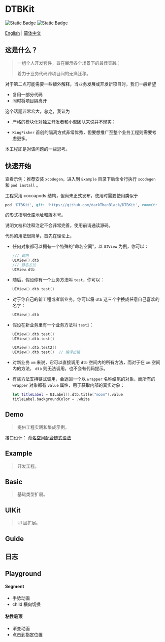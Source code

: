 # DTBKit


 [![Static Badge](https://img.shields.io/badge/iOS-Swift-green)]() [![Static Badge](https://img.shields.io/badge/Cocoapods-1.12.1-green)]()



[English](https://github.com/darkThanBlack/DTBKit/blob/main/README.md) |  [简体中文](https://github.com/darkThanBlack/DTBKit/README.zh-CN.md)



## 这是什么？

> 一组个人开发套件，旨在展示各个场景下的最佳实践；
>
> 着力于业务代码跨项目间的无痛迁移。



对于第二点可能需要一些额外解释，当业务发展或开发新项目时，我们一般希望

* 复用一部分代码
* 同时将项目隔离开

这个话题非常宏大，总之，我认为

* 严格的模块化对独立开发者和小型团队来说并不现实；

*  ``KingFisher`` 首创的隔离方式非常优秀，但要想推广至整个业务工程则需要考虑更多。

本工程即是对该问题的一些思考。



## 快速开始

查看示例：推荐安装 ``xcodegen``，进入到 ``Example`` 目录下后命令行执行 ``xcodegen`` 和 ``pod install`` 。

工程采用 cocoapods 结构，但尚未正式发布，使用时需要使用类似于

```ruby
pod 'DTBKit', git: 'https://github.com/darkThanBlack/DTBKit', commit: 'dd3acb'
```

的形式指明仓库地址和版本号。

说明文档和注释注定不会非常完善，使用前请通读源码。



代码的用法很简单，首先在理论上，

* 任何对象都可以拥有一个特殊的"命名空间"，以 ``UIView`` 为例，你可以：

    ```swift
    /// 调用
    UIView().dtb
    /// 静态方法
    UIView.dtb
    ```

* 随后，假设你有一个业务方法叫 ``test``，你可以：

    ```swift
    UIView().dtb.test()
    ```

* 对于你自己的新工程或者新业务，你可以将 ``dtb`` 这三个字换成任意自己喜欢的名字：

    ```swift
    UIView().dtb
    ```

* 假设在新业务里有一个业务方法叫 ``test2``：

    ```swift
    UIView().dtb.test()
    UIView().dtb.test()
    
    UIView().dtb.test2()
    UIView().dtb.test()  // 编译出错
    ```

* 对新业务 ``xm`` 来说，它可以直接调用 ``dtb`` 空间内的所有方法，而对于在 ``xm`` 空间内的方法， ``dtb`` 则无法调用，也不会有代码提示。

* 有些方法支持链式调用，会返回一个以 ``wrapper`` 名称结尾的对象，而所有的 ``wrapper`` 对象都有 ``value`` 属性，用于获取内部的真实对象：

    ```swift
    let titleLabel = UILabel().dtb.title("moon").value
    titleLabel.backgroundColor = .white
    ```



## Demo

> 提供工程实践和集成示例。

接口设计： [命名空间配合链式语法](https://darkthanblack.github.io/blogs/06-bp-namespace/)



## Example

> 开发工程。



## Basic

> 基础类型扩展。



## UIKit

> UI 层扩展。



## Guide









## 日志





## Playground



#### Segment

* 手势动画
* child 横向切换



#### 粘性吸顶

* 渐变动画
* 点击到指定位置
